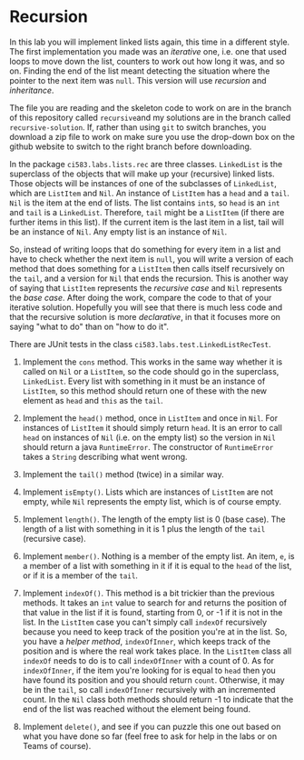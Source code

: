 # Recursion

In this lab you will implement linked lists again, this time in a different style. 
The first implementation you made was
an *iterative* one, i.e. one that used loops to move down the list, counters to
work out how long it was, and so on. Finding the end of
the list meant detecting the situation where the pointer to the next item was `null`.
This version will use *recursion* and *inheritance*.

The file you are reading and the skeleton code to work on are in the branch of this repository
called `recursive`and my solutions are in the branch called `recursive-solution`. If, rather
than using `git` to switch branches, you download a zip file to work on make sure you use the
drop-down box on the github website to switch to the right branch before downloading.

In the package `ci583.labs.lists.rec` are three classes. `LinkedList` is the superclass
of the objects that will make up your (recursive) linked lists. Those objects will be
instances of one of the subclasses of `LinkedList`, which are `ListItem` and `Nil`. An
instance of `ListItem` has a `head` and a `tail`. `Nil` is the item at the end of lists.
The list contains `int`s, so `head` is
an `int` and `tail` is a `LinkedList`. Therefore, `tail` might be a `ListItem` (if there
are further items in this list). If the current item is the last item in a list,
tail will be an instance of `Nil`. Any empty list is an instance of `Nil`.

So, instead of writing loops that do something for every item in a list and have to
check whether the next item is `null`, you will write a version of each method that
does something for a `ListItem` then calls itself recursively on the `tail`, and a
version for `Nil` that ends the recursion. This is another way of saying that
`ListItem` represents the *recursive case* and `Nil` represents the *base case*. 
After doing the work, compare the code to that of your iterative solution. 
Hopefully you will see that there is much less code and that the recursive solution
is more *declarative*, in that it focuses more on saying "what to do" than 
on "how to do it". 

There are JUnit tests in the class `ci583.labs.test.LinkedListRecTest`. 

1. Implement the `cons` method. This works in the same way whether it is called on `Nil`
or a `ListItem`, so the code should go in the superclass, `LinkedList`. Every list
with something in it must be an instance of `ListItem`, so this method should return 
one of these with the new element as `head` and `this` as the `tail`.  

2. Implement the `head()` method, once in `ListItem` and once in `Nil`. For instances
of `ListItem` it should simply return `head`. It is an error to call `head` on 
instances of `Nil` (i.e. on the empty list) so the version in `Nil` should return a
java `RuntimeError`. The constructor of `RuntimeError` takes a `String` describing
what went wrong.

3. Implement the `tail()` method (twice) in a similar way.

4. Implement `isEmpty()`. Lists which are instances of `ListItem` are not empty, while
`Nil` represents the empty list, which is of course empty.

5. Implement `length()`. The length of the empty list is 0 (base case). The length 
of a list with something in it is 1 plus the length of the `tail` (recursive case).

6. Implement `member()`. Nothing is a member of the empty list. An item, `e`, is a
member of a list with something in it if it is equal to the `head` of the list, or
if it is a member of the `tail`.

7. Implement `indexOf()`. This method is a bit trickier than the previous methods. 
It takes an `int` value to search for and returns
the position of that value in the list if it is found, starting from 0, or -1 if 
it is not in the 
list. In the `ListItem` case you
can't simply call `indexOf` recursively because you need to keep track of the position
you're at in the list. So, you have a *helper method*, `indexOfInner`, which keeps
track of the position and is where the real work takes place. In the `ListItem`
class all `indexOf` needs to do is to call `indexOfInner` with a count of 0. As for 
`indexOfInner`, if the item you're looking for is equal to `head` then you have found 
its position and you should return `count`. Otherwise, it may be in the `tail`, so
call `indexOfInner` recursively with an incremented count. In the `Nil` class both
methods should return -1 to indicate that the end of the list was reached without the 
element being found.

8. Implement `delete()`, and see if you can puzzle this one out based on what you
have done so far (feel free to ask for help in the labs or on Teams of course).
